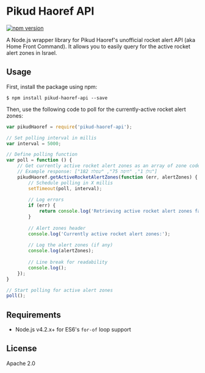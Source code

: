 Pikud Haoref API
===================
[![npm version](https://badge.fury.io/js/pikud-haoref-api.svg)](https://badge.fury.io/js/pikud-haoref-api)

A Node.js wrapper library for Pikud Haoref's unofficial rocket alert API (aka Home Front Command). It allows you to easily query for the active rocket alert zones in Israel.

Usage
---

First, install the package using npm:
```shell
$ npm install pikud-haoref-api --save
```

Then, use the following code to poll for the currently-active rocket alert zones:

```js
var pikudHaoref = require('pikud-haoref-api');

// Set polling interval in millis
var interval = 5000;

// Define polling function
var poll = function () {
    // Get currently active rocket alert zones as an array of zone codes
    // Example response: ["גולן 1", "חיפה 75", "שפלה 182"]
    pikudHaoref.getActiveRocketAlertZones(function (err, alertZones) {
        // Schedule polling in X millis
        setTimeout(poll, interval);
        
        // Log errors
        if (err) {
            return console.log('Retrieving active rocket alert zones failed: ', err);
        }
            
        // Alert zones header
        console.log('Currently active rocket alert zones:');
        
        // Log the alert zones (if any)
        console.log(alertZones);
        
        // Line break for readability
        console.log();
    });
}

// Start polling for active alert zones
poll();
```

Requirements
---
* Node.js v4.2.x+ for ES6's `for-of` loop support

License
---
Apache 2.0
